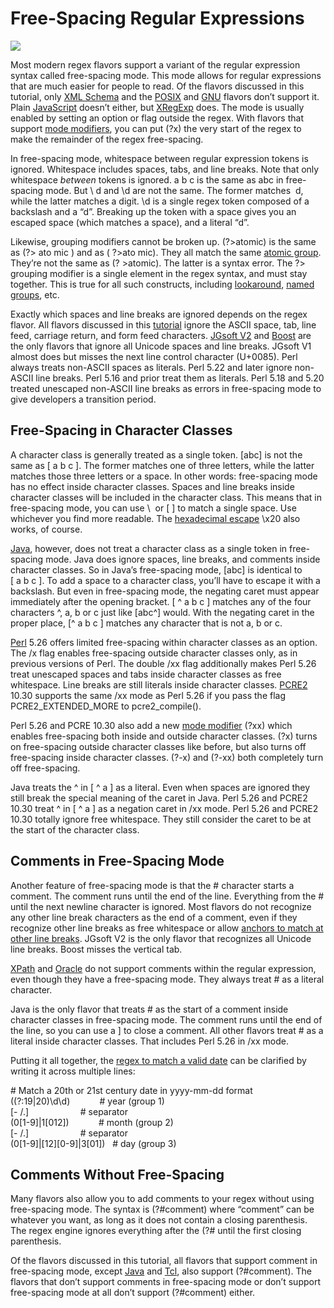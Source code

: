 # Free-Spacing Regular Expressions

![](https://www.regular-expressions.info/img/bulb.png)

Most modern regex flavors support a variant of the regular expression syntax called free-spacing mode. This mode allows for regular expressions that are much easier for people to read. Of the flavors discussed in this tutorial, only [XML Schema](https://www.regular-expressions.info/xml.html) and the [POSIX](https://www.regular-expressions.info/posix.html) and [GNU](https://www.regular-expressions.info/gnu.html) flavors don’t support it. Plain [JavaScript](https://www.regular-expressions.info/javascript.html) doesn’t either, but [XRegExp](https://www.regular-expressions.info/xregexp.html) does. The mode is usually enabled by setting an option or flag outside the regex. With flavors that support [mode modifiers](https://www.regular-expressions.info/modifiers.html), you can put (?x) the very start of the regex to make the remainder of the regex free-spacing.

In free-spacing mode, whitespace between regular expression tokens is ignored. Whitespace includes spaces, tabs, and line breaks. Note that only whitespace _between_ tokens is ignored. a b c is the same as abc in free-spacing mode. But \ d and \d are not the same. The former matches  d, while the latter matches a digit. \d is a single regex token composed of a backslash and a “d”. Breaking up the token with a space gives you an escaped space (which matches a space), and a literal “d”.

Likewise, grouping modifiers cannot be broken up. (?>atomic) is the same as (?> ato mic ) and as ( ?>ato mic). They all match the same [atomic group](https://www.regular-expressions.info/atomic.html). They’re not the same as (? >atomic). The latter is a syntax error. The ?> grouping modifier is a single element in the regex syntax, and must stay together. This is true for all such constructs, including [lookaround](https://www.regular-expressions.info/lookaround.html), [named groups](https://www.regular-expressions.info/named.html), etc.

Exactly which spaces and line breaks are ignored depends on the regex flavor. All flavors discussed in this [tutorial](https://www.regular-expressions.info/tutorial.html) ignore the ASCII space, tab, line feed, carriage return, and form feed characters. [JGsoft V2](https://www.regular-expressions.info/jgsoft.html#v2) and [Boost](https://www.regular-expressions.info/boost.html) are the only flavors that ignore all Unicode spaces and line breaks. JGsoft V1 almost does but misses the next line control character (U+0085). Perl always treats non-ASCII spaces as literals. Perl 5.22 and later ignore non-ASCII line breaks. Perl 5.16 and prior treat them as literals. Perl 5.18 and 5.20 treated unescaped non-ASCII line breaks as errors in free-spacing mode to give developers a transition period.

## Free-Spacing in Character Classes

A character class is generally treated as a single token. [abc] is not the same as [ a b c ]. The former matches one of three letters, while the latter matches those three letters or a space. In other words: free-spacing mode has no effect inside character classes. Spaces and line breaks inside character classes will be included in the character class. This means that in free-spacing mode, you can use \  or [ ] to match a single space. Use whichever you find more readable. The [hexadecimal escape](https://www.regular-expressions.info/nonprint.html#hex) \x20 also works, of course.

[Java](https://www.regular-expressions.info/java.html), however, does not treat a character class as a single token in free-spacing mode. Java does ignore spaces, line breaks, and comments inside character classes. So in Java’s free-spacing mode, [abc] is identical to [ a b c ]. To add a space to a character class, you’ll have to escape it with a backslash. But even in free-spacing mode, the negating caret must appear immediately after the opening bracket. [ ^ a b c ] matches any of the four characters ^, a, b or c just like [abc^] would. With the negating caret in the proper place, [^ a b c ] matches any character that is not a, b or c.

[Perl](https://www.regular-expressions.info/perl.html) 5.26 offers limited free-spacing within character classes as an option. The /x flag enables free-spacing outside character classes only, as in previous versions of Perl. The double /xx flag additionally makes Perl 5.26 treat unescaped spaces and tabs inside character classes as free whitespace. Line breaks are still literals inside character classes. [PCRE2](https://www.regular-expressions.info/pcre2.html) 10.30 supports the same /xx mode as Perl 5.26 if you pass the flag PCRE2_EXTENDED_MORE to pcre2_compile().

Perl 5.26 and PCRE 10.30 also add a new [mode modifier](https://www.regular-expressions.info/modifiers.html) (?xx) which enables free-spacing both inside and outside character classes. (?x) turns on free-spacing outside character classes like before, but also turns off free-spacing inside character classes. (?-x) and (?-xx) both completely turn off free-spacing.

Java treats the ^ in [ ^ a ] as a literal. Even when spaces are ignored they still break the special meaning of the caret in Java. Perl 5.26 and PCRE2 10.30 treat ^ in [ ^ a ] as a negation caret in /xx mode. Perl 5.26 and PCRE2 10.30 totally ignore free whitespace. They still consider the caret to be at the start of the character class.

## Comments in Free-Spacing Mode

Another feature of free-spacing mode is that the # character starts a comment. The comment runs until the end of the line. Everything from the # until the next newline character is ignored. Most flavors do not recognize any other line break characters as the end of a comment, even if they recognize other line breaks as free whitespace or allow [anchors to match at other line breaks](https://www.regular-expressions.info/anchors.html#linebreak). JGsoft V2 is the only flavor that recognizes all Unicode line breaks. Boost misses the vertical tab.

[XPath](https://www.regular-expressions.info/xpath.html) and [Oracle](https://www.regular-expressions.info/oracle.html) do not support comments within the regular expression, even though they have a free-spacing mode. They always treat # as a literal character.

Java is the only flavor that treats # as the start of a comment inside character classes in free-spacing mode. The comment runs until the end of the line, so you can use a ] to close a comment. All other flavors treat # as a literal inside character classes. That includes Perl 5.26 in /xx mode.

Putting it all together, the [regex to match a valid date](https://www.regular-expressions.info/dates.html) can be clarified by writing it across multiple lines:

# Match a 20th or 21st century date in yyyy-mm-dd format  
((?:19|20)\d\d)            # year (group 1)  
[- /.]                     # separator  
(0[1-9]|1[012])            # month (group 2)  
[- /.]                     # separator  
(0[1-9]|[12][0-9]|3[01])   # day (group 3)

## Comments Without Free-Spacing

Many flavors also allow you to add comments to your regex without using free-spacing mode. The syntax is (?#comment) where “comment” can be whatever you want, as long as it does not contain a closing parenthesis. The regex engine ignores everything after the (?# until the first closing parenthesis.

Of the flavors discussed in this tutorial, all flavors that support comment in free-spacing mode, except [Java](https://www.regular-expressions.info/java.html) and [Tcl](https://www.regular-expressions.info/tcl.html), also support (?#comment). The flavors that don’t support comments in free-spacing mode or don’t support free-spacing mode at all don’t support (?#comment) either.